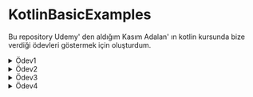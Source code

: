# KotlinBasicExamples
Bu repository Udemy' den aldığım Kasım Adalan' ın kotlin kursunda bize verdiği ödevleri göstermek için oluşturdum.

<details><summary>Ödev1</summary>
<p>

 -> Kullanıcıdan alınan sıcaklık değerini Fahrenhiet' a dönüştüren metod yazınız.
  
  ```
  class Fahrenhiet {

    fun convert(temprature : Double): Double{
        val result = temprature * (1.8) + 32

        return result
    }
}
```

```
fun main(){

    val e1 = Fahrenhiet()

    val input = Scanner(System.`in`)

    println("Sıcaklığı giriniz : ")

    val temprature = input.nextDouble()

    val result = e1.convert(temprature)

    println("Fahrenhiet Dönüşümü :  $result")

}
```

**Çıktı**
```
Sıcaklığı giriniz : 
32
Fahrenhiet Dönüşümü :  89.6

```
</p>
</details>

<details><summary>Ödev2</summary>
<p>

 -> Dikdörtgen çevresini hesaplayan metodu yazınız.
 
 ```
 class Rectangle {

    fun calculate (longSide : Int, shortSide : Int) : Int {

        val result = 2 * (longSide + shortSide)

        return result;
    }
}
 ```
 
 ```
 fun main(){

    val e2 = Rectangle()

    val input = Scanner(System.`in`)

    println("Büyük kenarı giriniz : ")

    val longSide = input.nextInt()

    println("Küçük kenarı giriniz : ")

    val shortSide = input.nextInt()

    val result = e2.calculate(longSide, shortSide)

    println("Dikdörtgenin çevresi :  $result")

}
 ```
 
 **Çıktı**
 ```
 Büyük kenarı giriniz : 
35
Küçük kenarı giriniz : 
20
Dikdörtgenin çevresi :  110

 ```
 </p>
</details>

<details><summary>Ödev3</summary>
<p>

-> Sayının fatöriyel değerini hesaplayıp geri döndüren metodu yazınız.
```
fun main(){

    fun factorial(num : Int) : Int{
        var result = 1
        for (i in 1..num){
          result = result * i
        }
        return result
    }

    val input = Scanner(System.`in`)

    println("Sayıyı giriniz : ")

    val num = input.nextInt()

    val result = factorial(num)

    println("$num' nın faktöriyeli : $result")
}
```

**Çıktı**
```
Sayıyı giriniz : 
6
6' nın faktöriyeli : 720

```
</p>
</details>

<details><summary>Ödev4</summary>
<p>

-> Sayının fatöriyel değerini hesaplayıp geri döndüren metodu yazınız.
```
